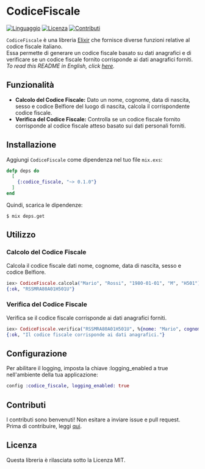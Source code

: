 # CodiceFiscale
[![Linguaggio](https://img.shields.io/badge/linguaggio-elixir-purple.svg)](https://elixir-lang.org/)
[![Licenza](https://img.shields.io/badge/licenza-MIT-green.svg)](https://opensource.org/licenses/MIT)
[![Contributi](https://img.shields.io/badge/contributi-benvenuti-brightgreen.svg)](CONTRIBUTING.md)

`CodiceFiscale` è una libreria [Elixir](https://elixir-lang.org/) che fornisce diverse funzioni relative al codice fiscale italiano.   
Essa permette di generare un codice fiscale basato su dati anagrafici e di verificare se un codice fiscale fornito corrisponde ai dati anagrafici forniti.
*To read this README in English, click [here](./README.md).*

## Funzionalità

- **Calcolo del Codice Fiscale:** Dato un nome, cognome, data di nascita, sesso e codice Belfiore del luogo di nascita, calcola il corrispondente codice fiscale.
- **Verifica del Codice Fiscale:** Controlla se un codice fiscale fornito corrisponde al codice fiscale atteso basato sui dati personali forniti.

## Installazione

Aggiungi `CodiceFiscale` come dipendenza nel tuo file `mix.exs`:

```elixir
defp deps do
  [
    {:codice_fiscale, "~> 0.1.0"}
  ]
end
```

Quindi, scarica le dipendenze:

```shell
$ mix deps.get
```

## Utilizzo
### Calcolo del Codice Fiscale
Calcola il codice fiscale dati nome, cognome, data di nascita, sesso e codice Belfiore.
```elixir
iex> CodiceFiscale.calcola("Mario", "Rossi", "1980-01-01", "M", "H501")
{:ok, "RSSMRA80A01H501U"}
```

### Verifica del Codice Fiscale
Verifica se il codice fiscale corrisponde ai dati anagrafici forniti.   
```elixir
iex> CodiceFiscale.verifica("RSSMRA80A01H501U", %{nome: "Mario", cognome: "Rossi", data_nascita: "1980-01-01", sesso: "M", codice: "H501"})
{:ok, "Il codice fiscale corrisponde ai dati anagrafici."}
```

## Configurazione
Per abilitare il logging, imposta la chiave :logging_enabled a true nell'ambiente della tua applicazione:  

```elixir
config :codice_fiscale, logging_enabled: true
```

## Contributi
I contributi sono benvenuti! Non esitare a inviare issue e pull request.   
Prima di contribuire, leggi [qui](CONTRIBUTING.md).

## Licenza
Questa libreria è rilasciata sotto la Licenza MIT.    